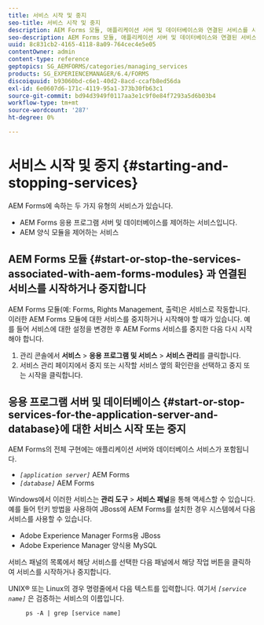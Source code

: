 ```yaml
---
title: 서비스 시작 및 중지
seo-title: 서비스 시작 및 중지
description: AEM Forms 모듈, 애플리케이션 서버 및 데이터베이스와 연결된 서비스를 시작 및 중지하는 방법을 알아봅니다.
seo-description: AEM Forms 모듈, 애플리케이션 서버 및 데이터베이스와 연결된 서비스를 시작 및 중지하는 방법을 알아봅니다.
uuid: 8c831cb2-4165-4118-8a09-764cec4e5e05
contentOwner: admin
content-type: reference
geptopics: SG_AEMFORMS/categories/managing_services
products: SG_EXPERIENCEMANAGER/6.4/FORMS
discoiquuid: b93060bd-c6e1-40d2-8acd-ccafb8ed56da
exl-id: 6e0607d6-171c-4119-95a1-373b30fb63c1
source-git-commit: bd94d3949f0117aa3e1c9f0e84f7293a5d6b03b4
workflow-type: tm+mt
source-wordcount: '287'
ht-degree: 0%

---
```


# 서비스 시작 및 중지 {#starting-and-stopping-services}

AEM Forms에 속하는 두 가지 유형의 서비스가 있습니다.

* AEM Forms 응용 프로그램 서버 및 데이터베이스를 제어하는 서비스입니다.
* AEM 양식 모듈을 제어하는 서비스

## AEM Forms 모듈 {#start-or-stop-the-services-associated-with-aem-forms-modules} 과 연결된 서비스를 시작하거나 중지합니다

AEM Forms 모듈(예: Forms, Rights Management, 출력)은 서비스로 작동합니다. 이러한 AEM Forms 모듈에 대한 서비스를 중지하거나 시작해야 할 때가 있습니다. 예를 들어 서비스에 대한 설정을 변경한 후 AEM Forms 서비스를 중지한 다음 다시 시작해야 합니다.

1. 관리 콘솔에서 **서비스** > **응용 프로그램 및 서비스** > **서비스 관리**&#x200B;를 클릭합니다.
1. 서비스 관리 페이지에서 중지 또는 시작할 서비스 옆의 확인란을 선택하고 중지 또는 시작을 클릭합니다.

## 응용 프로그램 서버 및 데이터베이스 {#start-or-stop-services-for-the-application-server-and-database}에 대한 서비스 시작 또는 중지

AEM Forms의 전체 구현에는 애플리케이션 서버와 데이터베이스 서비스가 포함됩니다.

* *`[application server]`* AEM Forms
* *`[database]`* AEM Forms

Windows에서 이러한 서비스는 **관리 도구** > **서비스 패널**&#x200B;을 통해 액세스할 수 있습니다. 예를 들어 턴키 방법을 사용하여 JBoss에 AEM Forms를 설치한 경우 시스템에서 다음 서비스를 사용할 수 있습니다.

* Adobe Experience Manager Forms용 JBoss
* Adobe Experience Manager 양식용 MySQL

서비스 패널의 목록에서 해당 서비스를 선택한 다음 패널에서 해당 작업 버튼을 클릭하여 서비스를 시작하거나 중지합니다.

UNIX® 또는 Linux의 경우 명령줄에서 다음 텍스트를 입력합니다. 여기서 *`[service name]`* 은 검증하는 서비스의 이름입니다.

```as3
     ps -A | grep [service name]
```
